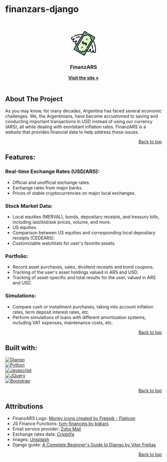 <a name="top"></a>
# finanzars-django

<br />
<br />

<div align="center">
  <a href="https://github.com/nmorelli96/finanzars-django">
    <img src="finanzars_root/assets/css/img/favicon.png" alt="Logo" height="80">
  </a>

  <h3 align="center">FinanzARS</h3>

  <p align="center">
    <a href="https://finanzars.com.ar"><strong>Visit the site »</strong></a>
    <br />
    <br />
  </p>
</div>


## About The Project

As you may know, for many decades, Argentina has faced several economic challenges. 
We, the Argentinians, have become accustomed to saving and conducting important transactions in USD 
instead of using our currency (ARS), all while dealing with exorbitant inflation rates. 
FinanzARS is a website that provides financial data to help address these issues.


<p align="right"><a href="#top">Back to top</a></p>

## Features:

### Real-time Exchange Rates (USD/ARS):
* Official and unofficial exchange rates.
* Exchange rates from major banks.
* Prices of stable cryptocurrencies on major local exchanges.

### Stock Market Data:
* Local equities (MERVAL), bonds, depositary receipts, and treasury bills, including last/bid/ask prices, volume, and more.
* US equities.
* Comparison between US equities and corresponding local depositary receipts (CEDEARS).
* Customizable watchlists for user's favorite assets.

### Portfolio:
* Record asset purchases, sales, dividend receipts and bond coupons.
* Tracking of the user's asset holdings valued in ARS and USD.
* Tracking of asset-specific and total results for the user, valued in ARS and USD.

### Simulations:
* Compare cash or installment purchases, taking into account inflation rates, term deposit interest rates, etc.
* Perform simulations of loans with different amortization systems, including VAT expenses, maintenance costs, etc.

<p align="right"><a href="#top">Back to top</a></p>

## Built with:
[![Django][Django.com]][Django-url]\
[![Python][Python.com]][Python-url]\
[![Javascript][Javascript.com]][Javascript-url]\
[![JQuery][JQuery.com]][JQuery-url]\
[![Bootstrap][Bootstrap.com]][Bootstrap-url]

<p align="right"><a href="#top">Back to top</a></p>

## Attributions    
* FinanzARS Logo: [Money icons created by Freepik - Flaticon](https://www.flaticon.com/free-icons/money)
* JS Finance Functions: [tvm-financejs by kgkars](https://github.com/kgkars/tvm-financejs/tree/master)
* Email service provider: [Zoho Mail](https://www.zoho.com/)
* Exchange rates data: [CriptoYa](https://criptoya.com/api)
* Images: [Unsplash](https://unsplash.com/es)
* Django guide: [A Complete Beginner's Guide to Django by Vitor Freitas](https://simpleisbetterthancomplex.com/series/beginners-guide/1.11/)

<p align="right"><a href="#top">Back to top</a></p>

[linkedin-shield]: https://img.shields.io/badge/-LinkedIn-black.svg?style=for-the-badge&logo=linkedin&colorB=555
[linkedin-url]: https://linkedin.com/in/othneildrew
[Django.com]: https://img.shields.io/badge/django-black?style=for-the-badge&logo=django
[Django-url]: https://www.djangoproject.com
[Python.com]: https://img.shields.io/badge/python-gold?style=for-the-badge&logo=python&logoColor=blue
[Python-url]: https://www.python.org/
[Javascript.com]: https://img.shields.io/badge/javascript-grey?style=for-the-badge&logo=javascript
[Javascript-url]: https://www.ecma-international.org/publications-and-standards/standards/ecma-262/
[JQuery.com]: https://img.shields.io/badge/jQuery-0769AD?style=for-the-badge&logo=jquery&logoColor=white
[JQuery-url]: https://jquery.com
[Bootstrap.com]: https://img.shields.io/badge/Bootstrap-563D7C?style=for-the-badge&logo=bootstrap&logoColor=white
[Bootstrap-url]: https://getbootstrap.com
